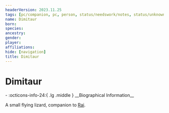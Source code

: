 ```yaml
---
headerVersion: 2023.11.25
tags: [pc/companion, pc, person, status/needswork/notes, status/unknown]
name: Dimitaur
born:
species:
ancestry:
gender:
player:
affiliations:
hide: [navigation]
title: Dimitaur
---
```

# Dimitaur
<div class="grid cards ext-narrow-margin ext-one-column" markdown>
- :octicons-info-24:{ .lg .middle } __Biographical Information__

</div>


A small flying lizard, companion to [Rai](<../rai.md>).





